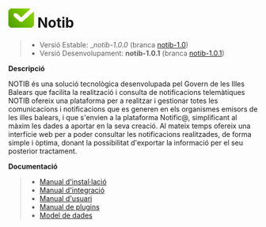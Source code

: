 # ![Logo notib](https://github.com/GovernIB/notib/raw/master/assets/logo2.png) Notib

> - Versió Estable: __notib-1.0.0_ (branca [notib-1.0](https://github.com/GovernIB/notib/tree/notib-1.0))
> - Versió Desenvolupament: __notib-1.0.1__ (branca [notib-1.0.1](https://github.com/GovernIB/notib/tree/notib-1.0.1))

**Descripció**

NOTIB és una solució tecnològica desenvolupada pel Govern de les Illes Balears que facilita la realització i consulta de notificacions telemàtiques
NOTIB ofereix una plataforma  per a realitzar i gestionar totes les comunicacions i notificacions que es generen en els organismes emisors de les illes balears, i que s'envien a la plataforma Notific@, simplificant al màxim les dades a aportar en la seva creació. Al mateix temps ofereix una interfície web per a poder consultar les notificacions realitzades, de forma simple i òptima, donant la possibilitat d'exportar la informació per el seu posterior tractament.

**Documentació**

>- [Manual d'instal·lació](https://github.com/GovernIB/notib/raw/notib-0.1/doc/pdf/NOTIB_instalacio.pdf)
>- [Manual d'integració](https://github.com/GovernIB/notib/raw/notib-0.1/doc/pdf/NOTIB_integracio.pdf)
>- [Manual d'usuari](https://github.com/GovernIB/notib/raw/notib-0.1/doc/pdf/NOTIB_usuari.pdf)
>- [Manual de plugins](https://github.com/GovernIB/notib/raw/notib-0.1/doc/pdf/NOTIB_plugins.pdf)
>- [Model de dades](https://github.com/GovernIB/notib/raw/notib-0.1/doc/pdf/NOTIB_model_dades.pdf)
